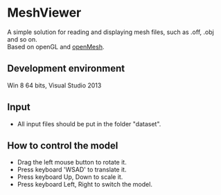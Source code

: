 # MeshViewer
A simple solution for reading and displaying mesh files, such as .off, .obj and so on.  
Based on openGL and [openMesh](http://www.openmesh.org/).

## Development environment
Win 8 64 bits, Visual Studio 2013

## Input
- All input files should be put in the folder "dataset".

## How to control the model
- Drag the left mouse button to rotate it.
- Press keyboard 'WSAD' to translate it.
- Press keyboard Up, Down to scale it.
- Press keyboard Left, Right to switch the model.
